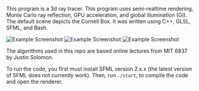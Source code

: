 This program is a 3d ray tracer. This program uses semi-realtime rendering, Monte Carlo ray reflection, GPU acceleration, and global illumination (GI). The default scene depicts the Cornell Box.
It was written using C++, GLSL, SFML, and Bash.

![Example Screenshot](READMEAssets/cornellBox.png?raw=true)
![Example Screenshot](READMEAssets/cornellBox2.png?raw=true)
![Example Screenshot](READMEAssets/cornellBox3.png?raw=true)

The algorithms used in this repo are based online lectures from MIT 6837 by Justin Solomon.

To run the code, you first must install SFML version 2.x.x (the latest version of SFML does not currently work).
Then, run `./start`, to compile the code and open the renderer.

